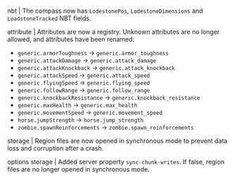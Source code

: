 nbt | The compass now has `LodestonePos`, `LodestoneDimensions` and `LoadstoneTracked` NBT fields.

attribute | Attributes are now a registry. Unknown attributes are no longer allowed, and attributes have been renamed:
* `generic.armorToughness` -> `generic.armor_toughness`
* `generic.attackDamage` -> `generic.attack_damage`
* `generic.attackKnockback` -> `generic.attack_knockback`
* `generic.attackSpeed` -> `generic.attack_speed`
* `generic.flyingSpeed` -> `generic.flying_speed`
* `generic.followRange` -> `generic.follow_range`
* `generic.knockbackResistance` -> `generic.knockback_resistance`
* `generic.maxHealth` -> `generic.max_health`
* `generic.movementSpeed` -> `generic.movement_speed`
* `horse.jumpStrength` -> `horse.jump_strength`
* `zombie.spawnReinforcements` -> `zombie.spawn_reinforcements`

storage | Region files are now opened in synchronous mode to prevent data loss and corruption after a crash.

options storage | Added server property `sync-chunk-writes`. If false, region files are no longer opened in synchronous mode.
